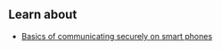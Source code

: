 
## Learn about

- [Basics of communicating securely on smart phones](topics/practice-3-safe-phones/0-getting-started/3-learn.md)
